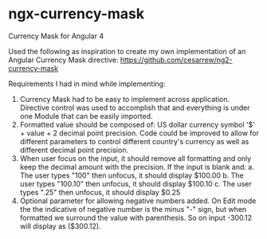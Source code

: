 # ngx-currency-mask
Currency Mask for Angular 4

Used the following as inspiration to create my own implementation of an Angular Currency Mask directive: https://github.com/cesarrew/ng2-currency-mask

Requirements I had in mind while implementing:
  1. Currency Mask had to be easy to implement across application. Directive control was used to accomplish that and everything is under one Module that can be easily imported.
  2. Formatted value should be composed of: US dollar currency symbol '$' + value + 2 decimal point precision. Code could be improved to allow for different parameters to control different country's currency as well as different decimal point precision.
  3. When user focus on the input, it should remove all formatting and only keep the decimal amount with the precision. If the input is blank and:
    a. The user types "100" then unfocus, it should display $100.00
    b. The user types "100.10" then unfocus, it should display $100.10
    c. The user types ".25" then unfocus, it should display $0.25
  4. Optional parameter for allowing negative numbers added. On Edit mode the the indicative of negative number is the minus "-" sign, but when formatted we surround the value with parenthesis. So on input -300.12 will display as ($300.12).
